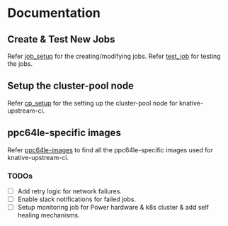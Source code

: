 # Documentation

## Create & Test New Jobs

Refer [job_setup](create_job.md) for the creating/modifying jobs.
Refer [test_job](testing.md) for testing the jobs.

## Setup the cluster-pool node

Refer [cp_setup](cp_setup.md) for the setting up the cluster-pool node for knative-upstream-ci.

## ppc64le-specific images

Refer [ppc64le-images](../images/README.md) to find all the ppc64le-specific images used for knative-upstream-ci.

### TODOs

- [ ] Add retry logic for network failures.
- [ ] Enable slack notifications for failed jobs.
- [ ] Setup monitoring job for Power hardware & k8s cluster & add self healing mechanisms.